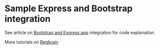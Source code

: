# Sample Express and Bootstrap integration

See article on [Bootstrap and Express app](https://regbrain.com/article/bootstrap-express) integration for code explanation.

More tutorials on [Regbrain](https://regbrain.com)